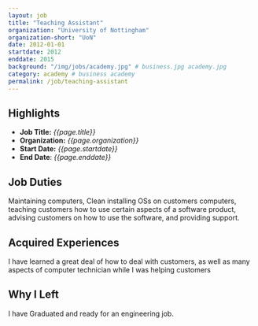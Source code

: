 ```yaml
---
layout: job
title: "Teaching Assistant"
organization: "University of Nottingham"
organization-short: "UoN"
date: 2012-01-01
startdate: 2012
enddate: 2015
background: "/img/jobs/academy.jpg" # business.jpg academy.jpg
category: academy # business academy
permalink: /job/teaching-assistant
---
```


## Highlights

- **Job Title:** _{{page.title}}_
- **Organization:** _{{page.organization}}_
- **Start Date:** _{{page.startdate}}_
- **End Date**: _{{page.enddate}}_

## Job Duties

Maintaining computers, Clean installing OSs on customers computers, teaching customers how to use certain aspects of a software product, advising customers on how to use the software, and providing support.

## Acquired Experiences

I have learned a great deal of how to deal with customers, as well as many aspects of computer technician while I was helping customers

## Why I Left

I have Graduated and ready for an engineering job.
